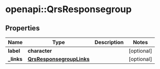 # openapi::QrsResponsegroup


## Properties
Name | Type | Description | Notes
------------ | ------------- | ------------- | -------------
**label** | **character** |  | [optional] 
**_links** | [**QrsResponsegroupLinks**](QrsResponsegroupLinks.md) |  | [optional] 


